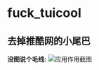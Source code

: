 # fuck_tuicool
## 去掉推酷网的小尾巴
**没图说个毛线:**
![应用作用截图](https://ooo.0o0.ooo/2017/04/30/5904c1f88b7fa.jpg)
